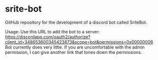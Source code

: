 # srite-bot
GitHub repository for the development of a discord bot called SriteBot.

Usage:
Use this URL to add the bot to a server: https://discordapp.com/oauth2/authorize?client_id=348653600345423873&scope=bot&permissions=0x00000008
Bot currently does very little. If you are uncomfortable with the admin permission, I can give another link that tones down the permissions.
